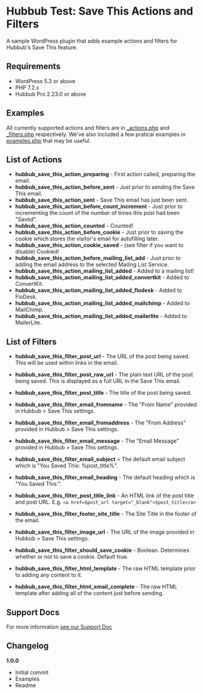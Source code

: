# Hubbub Test: Save This Actions and Filters

A sample WordPress plugin that adds example actions and filters for Hubbub's Save This feature.

## Requirements

- WordPress 5.3 or above
- PHP 7.2.x
- Hubbub Pro 2.23.0 or above

## Examples

All currently supported actions and filters are in [_actions.php](https://github.com/nerdpressteam/hubbub-test-save-this-filters/blob/main/_actions.php) and [_filters.php](https://github.com/nerdpressteam/hubbub-test-save-this-filters/blob/main/_filters.php) respectively. We've also included a few pratical examples in [examples.php](https://github.com/nerdpressteam/hubbub-test-save-this-filters/blob/main/examples.php) that may be useful.

## List of Actions

- **hubbub_save_this_action_preparing** - First action called, preparing the email.
- **hubbub_save_this_action_before_sent** - Just prior to sending the Save This email.
- **hubbub_save_this_action_sent** - Save This email has just been sent.
- **hubbub_save_this_action_before_count_increment** - Just prior to incrementing the count of the number of times this post had been "Saved".
- **hubbub_save_this_action_counted** - Counted!
- **hubbub_save_this_action_before_cookie** - Just prior to saving the cookie which stores the visitor's email for autofilling later.
- **hubbub_save_this_action_cookie_saved** - (see filter if you want to disable) Cookied!
- **hubbub_save_this_action_before_mailing_list_add** - Just prior to adding the email address to the selected Mailing List Service.
- **hubbub_save_this_action_mailing_list_added** - Added to a mailing list!
- **hubbub_save_this_action_mailing_list_added_convertkit** - Added to ConvertKit.
- **hubbub_save_this_action_mailing_list_added_flodesk** - Added to FloDesk.
- **hubbub_save_this_action_mailing_list_added_mailchimp** - Added to MailChimp.
- **hubbub_save_this_action_mailing_list_added_mailerlite** - Added to MailerLite.

## List of Filters

- **hubbub_save_this_filter_post_url** - The URL of the post being saved. This will be used within links in the email.
- **hubbub_save_this_filter_post_raw_url** - The plain text URL of the post being saved. This is displayed as a full URL in the Save This email.
- **hubbub_save_this_filter_post_title** - The title of the post being saved.
- **hubbub_save_this_filter_email_fromname** - The "From Name" provided in Hubbub > Save This settings.
- **hubbub_save_this_filter_email_fromaddress** - The "From Address" provided in Hubbub > Save This settings.
- **hubbub_save_this_filter_email_message** - The "Email Message" provided in Hubbub > Save This settings.
- **hubbub_save_this_filter_email_subject** = The default email subject which is "You Saved This: %post_title%".
- **hubbub_save_this_filter_email_heading** - The default heading which is "You Saved This:".
- **hubbub_save_this_filter_post_title_link** - An HTML link of the post title and post URL. E.g. `<a href=$post_url target="_blank">$post_title</a>`
- **hubbub_save_this_filter_footer_site_title** - The Site Title in the footer of the email.
- **hubbub_save_this_filter_image_url** - The URL of the image provided in Hubbub > Save This settings.

- **hubbub_save_this_filter_should_save_cookie** - Boolean. Determines whether or not to save a cookie. Default true.

- **hubbub_save_this_filter_html_template** - The raw HTML template prior to adding any content to it.
- **hubbub_save_this_filter_html_email_complete** - The raw HTML template after adding all of the content just before sending.

## Support Docs

For more information [see our Support Doc](https://morehubbub.com/docs/save-this-filters/)

## Changelog

**1.0.0**
- Initial commit
- Examples
- Readme